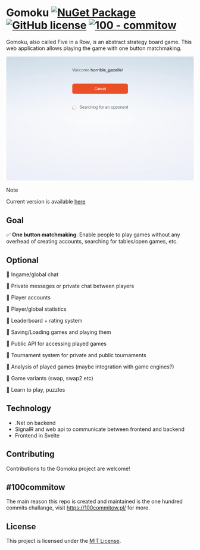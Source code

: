 ﻿# Gomoku [![NuGet Package](https://img.shields.io/badge/.NET%20-8.0-blue.svg)](https://dotnet.microsoft.com/en-us/download/dotnet/8.0) [![GitHub license](https://img.shields.io/badge/License-MIT-green.svg)](https://github.com/ktutak1337/Stellar-Chat/blob/main/LICENSE.md) [![100 - commitow](https://img.shields.io/badge/100%20-commitow-blue.svg)](https://100commitow.pl)
Gomoku, also called Five in a Row, is an abstract strategy board game.
This web application allows playing the game with one button matchmaking.

<p align="center">
  
  ![](https://raw.githubusercontent.com/Imbasaur/gomoku/main/assets/demo.gif)
  
</p>

> [!NOTE]
> Current version is available [here](https://gomoku100.vercel.app)

## Goal

:white_check_mark: **One button matchmaking**: Enable people to play games without any overhead of creating accounts, searching for tables/open games, etc.

## Optional

:white_square_button: Ingame/global chat

:white_square_button: Private messages or private chat between players

:white_square_button: Player accounts

:white_square_button: Player/global statistics

:white_square_button: Leaderboard + rating system

:white_square_button: Saving/Loading games and playing them

:white_square_button: Public API for accessing played games

:white_square_button: Tournament system for private and public tournaments

:white_square_button: Analysis of played games (maybe integration with game engines?)

:white_square_button: Game variants (swap, swap2 etc)

:white_square_button: Learn to play, puzzles

## Technology
* .Net on backend
* SignalR and web api to communicate between frontend and backend
* Frontend in Svelte

## Contributing

Contributions to the Gomoku project are welcome!

## #100commitow

The main reason this repo is created and maintained is the one hundred commits challange, visit https://100commitow.pl/ for more.

## License

This project is licensed under the [MIT License](LICENSE).
